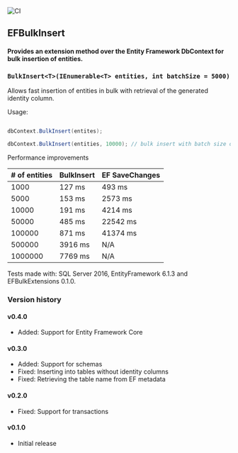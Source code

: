 ![CI](https://github.com/andreisabau/EFBulkInsert/workflows/CI/badge.svg)
## EFBulkInsert
#### Provides an extension method over the Entity Framework DbContext for bulk insertion of entities.

### `BulkInsert<T>(IEnumerable<T> entities, int batchSize = 5000)`

Allows fast insertion of entities in bulk with retrieval of the generated identity column.

Usage:

```csharp

dbContext.BulkInsert(entites);

dbContext.BulkInsert(entities, 10000); // bulk insert with batch size of 10000

```

Performance improvements

| # of entities | BulkInsert | EF SaveChanges |
| ------------|------------|----------------|
| 1000        | 127 ms     | 493 ms |
| 5000        | 153 ms     | 2573 ms |
| 10000       | 191 ms     | 4214 ms   |
| 50000       | 485 ms     | 22542 ms  |
| 100000      | 871 ms     | 41374 ms   |
| 500000      | 3916 ms    | N/A  |
| 1000000     | 7769 ms    | N/A  |

Tests made with: SQL Server 2016, EntityFramework 6.1.3 and EFBulkExtensions 0.1.0.

### Version history
#### v0.4.0
 - Added: Support for Entity Framework Core
 
#### v0.3.0
 - Added: Support for schemas
 - Fixed: Inserting into tables without identity columns
 - Fixed: Retrieving the table name from EF metadata
 
#### v0.2.0
 - Fixed: Support for transactions

#### v0.1.0
 - Initial release

